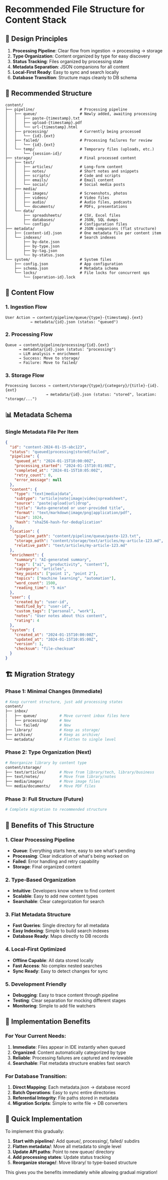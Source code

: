 # Recommended File Structure for Content Stack

## 🎯 Design Principles

1. **Processing Pipeline**: Clear flow from ingestion → processing → storage
2. **Type Organization**: Content organized by type for easy discovery
3. **Status Tracking**: Files organized by processing state
4. **Metadata Separation**: JSON companions for all content
5. **Local-First Ready**: Easy to sync and search locally
6. **Database Transition**: Structure maps cleanly to DB schema

## 📁 Recommended Structure

```
content/
├── pipeline/                    # Processing pipeline
│   ├── queue/                   # Newly added, awaiting processing
│   │   ├── paste-{timestamp}.txt
│   │   ├── upload-{timestamp}.pdf
│   │   └── url-{timestamp}.html
│   ├── processing/              # Currently being processed
│   │   └── {id}.{ext}
│   ├── failed/                  # Processing failures for review
│   │   └── {id}.{ext}
│   └── temp/                    # Temporary files (uploads, etc.)
│       └── {session-id}/
├── storage/                     # Final processed content
│   ├── text/
│   │   ├── articles/            # Long-form content
│   │   ├── notes/               # Short notes and snippets
│   │   ├── scripts/             # Code and scripts
│   │   ├── emails/              # Email content
│   │   └── social/              # Social media posts
│   ├── media/
│   │   ├── images/              # Screenshots, photos
│   │   ├── videos/              # Video files
│   │   ├── audio/               # Audio files, podcasts
│   │   └── documents/           # PDFs, presentations
│   └── data/
│       ├── spreadsheets/        # CSV, Excel files
│       ├── databases/           # JSON, SQL dumps
│       └── configs/             # Configuration files
├── metadata/                    # JSON companions (flat structure)
│   ├── {content-id}.json        # One metadata file per content item
│   └── indexes/                 # Search indexes
│       ├── by-date.json
│       ├── by-type.json
│       ├── by-tag.json
│       └── by-status.json
└── system/                      # System files
    ├── config.json              # App configuration
    ├── schema.json              # Metadata schema
    └── locks/                   # File locks for concurrent ops
        └── {operation-id}.lock
```

## 🔄 Content Flow

### 1. Ingestion Flow
```
User Action → content/pipeline/queue/{type}-{timestamp}.{ext}
           → metadata/{id}.json (status: "queued")
```

### 2. Processing Flow  
```
Queue → content/pipeline/processing/{id}.{ext}
      → metadata/{id}.json (status: "processing")
      → LLM analysis + enrichment
      → Success: Move to storage/
      → Failure: Move to failed/
```

### 3. Storage Flow
```
Processing Success → content/storage/{type}/{category}/{title}-{id}.{ext}
                  → metadata/{id}.json (status: "stored", location: "storage/...")
```

## 📊 Metadata Schema

### Single Metadata File Per Item
```json
{
  "id": "content-2024-01-15-abc123",
  "status": "queued|processing|stored|failed",
  "pipeline": {
    "queued_at": "2024-01-15T10:00:00Z",
    "processing_started": "2024-01-15T10:01:00Z", 
    "completed_at": "2024-01-15T10:05:00Z",
    "retry_count": 0,
    "error_message": null
  },
  "content": {
    "type": "text|media|data",
    "subtype": "article|note|image|video|spreadsheet",
    "source": "paste|upload|url|drop",
    "title": "Auto-generated or user-provided title",
    "format": "text/markdown|image/png|application/pdf",
    "size": 1024,
    "hash": "sha256-hash-for-deduplication"
  },
  "location": {
    "pipeline_path": "content/pipeline/queue/paste-123.txt",
    "storage_path": "content/storage/text/articles/my-article-123.md",
    "relative_path": "text/articles/my-article-123.md"
  },
  "enrichment": {
    "summary": "AI-generated summary",
    "tags": ["ai", "productivity", "content"],
    "category": "articles",
    "key_points": ["point 1", "point 2"],
    "topics": ["machine learning", "automation"],
    "word_count": 1500,
    "reading_time": "5 min"
  },
  "user": {
    "created_by": "user-id",
    "modified_by": "user-id", 
    "custom_tags": ["personal", "work"],
    "notes": "User notes about this content",
    "rating": 4
  },
  "system": {
    "created_at": "2024-01-15T10:00:00Z",
    "updated_at": "2024-01-15T10:05:00Z",
    "version": 1,
    "checksum": "file-checksum"
  }
}
```

## 🏗️ Migration Strategy

### Phase 1: Minimal Changes (Immediate)
```bash
# Keep current structure, just add processing states
content/
├── inbox/
│   ├── queue/          # Move current inbox files here
│   ├── processing/     # New
│   └── failed/         # New
├── library/            # Keep as storage/
├── archive/            # Keep as archive/
└── metadata/           # Flatten to single level
```

### Phase 2: Type Organization (Next)
```bash
# Reorganize library by content type
content/storage/
├── text/articles/      # Move from library/tech, library/business
├── text/notes/         # Move from library/notes
├── media/images/       # Move image files
└── media/documents/    # Move PDF files
```

### Phase 3: Full Structure (Future)
```bash
# Complete migration to recommended structure
```

## 🎯 Benefits of This Structure

### 1. Clear Processing Pipeline
- **Queue**: Everything starts here, easy to see what's pending
- **Processing**: Clear indication of what's being worked on
- **Failed**: Error handling and retry capability
- **Storage**: Final organized content

### 2. Type-Based Organization
- **Intuitive**: Developers know where to find content
- **Scalable**: Easy to add new content types
- **Searchable**: Clear categorization for search

### 3. Flat Metadata Structure
- **Fast Queries**: Single directory for all metadata
- **Easy Indexing**: Simple to build search indexes
- **Database Ready**: Maps directly to DB records

### 4. Local-First Optimized
- **Offline Capable**: All data stored locally
- **Fast Access**: No complex nested searches
- **Sync Ready**: Easy to detect changes for sync

### 5. Development Friendly
- **Debugging**: Easy to trace content through pipeline
- **Testing**: Clear separation for mocking different stages
- **Monitoring**: Simple to add file watchers

## 🔧 Implementation Benefits

### For Your Current Needs:
1. **Immediate**: Files appear in IDE instantly when queued
2. **Organized**: Content automatically categorized by type
3. **Reliable**: Processing failures are captured and reviewable
4. **Searchable**: Flat metadata structure enables fast search

### For Database Transition:
1. **Direct Mapping**: Each metadata.json → database record
2. **Batch Operations**: Easy to sync entire directories
3. **Referential Integrity**: File paths stored in metadata
4. **Migration Scripts**: Simple to write file → DB converters

## 🚀 Quick Implementation

To implement this gradually:

1. **Start with pipeline/**: Add queue/, processing/, failed/ subdirs
2. **Flatten metadata/**: Move all metadata to single level
3. **Update API paths**: Point to new queue/ directory
4. **Add processing states**: Update status tracking
5. **Reorganize storage/**: Move library/ to type-based structure

This gives you the benefits immediately while allowing gradual migration!